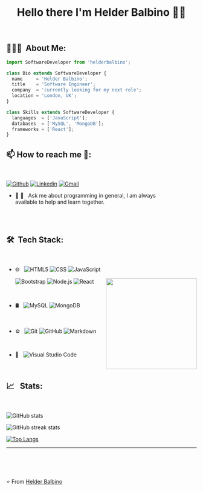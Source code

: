 <h1 align= "center" > Hello there I'm Helder Balbino 👋🏾 </h1>
<br/>


<h2> 👨🏻‍💻 &nbsp;About Me: </h2>  


```js
import SoftwareDeveloper from 'helderbalbino';

class Bio extends SoftwareDeveloper {
  name     = 'Helder Balbino';
  title    = 'Software Engineer';
  company  = 'currently looking for my next role';
  location = 'London, UK';
}

class Skills extends SoftwareDeveloper {
  languages  = ['JavaScript'];
  databases  = ['MySQL', 'MongoDB'];
  frameworks = ['React'];
}
```
<h2> 📫 How to reach me 🤝: </h2>
<br>

[![Github](https://img.shields.io/badge/-Github-000?style=flat&logo=Github&logoColor=white)](https://github.com/HelderBalbino)
[![Linkedin](https://img.shields.io/badge/-LinkedIn-blue?style=flat&logo=Linkedin&logoColor=white)](https://www.linkedin.com/in/helder-balbino-18184a100/)
[![Gmail](https://img.shields.io/badge/-Gmail-c14438?style=flat&logo=Gmail&logoColor=white)](mailto:helderbalbino@gmail.com)


 - 🤝 💬 &nbsp; Ask me about programming in general, I am always <br> available to help and learn together.



<br/>
<br/>
<h2> 🛠 &nbsp;Tech Stack: </h2>

<br>

- 🌐 &nbsp;
  ![HTML5](https://img.shields.io/badge/-HTML5-333333?style=flat&logo=HTML5)
  ![CSS](https://img.shields.io/badge/-CSS-333333?style=flat&logo=CSS3&logoColor=1572B6)
  ![JavaScript](https://img.shields.io/badge/-JavaScript-333333?style=flat&logo=javascript)
  
  <img align= "right" width= "240" src="https://media.giphy.com/media/WoD6JZnwap6s8/giphy.gif" />
  
  ![Bootstrap](https://img.shields.io/badge/-Bootstrap-333333?style=flat&logo=bootstrap&logoColor=563D7C)
  ![Node.js](https://img.shields.io/badge/-Node.js-333333?style=flat&logo=node.js)
  ![React](https://img.shields.io/badge/-React-333333?style=flat&logo=react)
  
 <br>
  
- 🛢 &nbsp;
  ![MySQL](https://img.shields.io/badge/-MySQL-333333?style=flat&logo=mysql)
  ![MongoDB](https://img.shields.io/badge/-MongoDB-333333?style=flat&logo=mongodb)
  
  <br>
  
- ⚙️ &nbsp;
  ![Git](https://img.shields.io/badge/-Git-333333?style=flat&logo=git)
  ![GitHub](https://img.shields.io/badge/-GitHub-333333?style=flat&logo=github)
  ![Markdown](https://img.shields.io/badge/-Markdown-333333?style=flat&logo=markdown)
  
  <br>
  
- 🔧 &nbsp; ![Visual Studio Code](https://img.shields.io/badge/-Visual%20Studio%20Code-333333?style=flat&logo=visual-studio-code&logoColor=007ACC)

  <br>
  
<h2> 📈 &nbsp; Stats: </h2>

<br>

![GitHub stats](https://github-readme-stats.vercel.app/api?username=helderbalbino&theme=chartreuse-dark&show_icons=true)

![GitHub streak stats](https://github-readme-streak-stats.herokuapp.com/?user=helderbalbino)

[![Top Langs](https://github-readme-stats.vercel.app/api/top-langs/?username=helderbalbino&layout=compact)](https://github.com/anuraghazra/github-readme-stats)

<hr>
<br>
<br>
<br>

⭐️ From [Helder Balbino](https://github.com/HelderBalbino)
